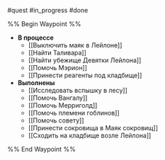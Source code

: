 #quest #in_progress #done

%% Begin Waypoint %%
- **В процессе**
	- [[Выключить маяк в Лейлоне]]
	- [[Найти Таливара]]
	- [[Найти убежище Девятки Лейлона]]
	- [[Помочь Мэрион]]
	- [[Принести реагенты под кладбище]]
- **Выполнены**
	- [[Исследовать вспышку в лесу]]
	- [[Помочь Вангалу]]
	- [[Помочь Мерриголд]]
	- [[Помочь племени гоблинов]]
	- [[Помочь совету]]
	- [[Принести сокровища в Маяк сокровищ]]
	- [[Сходить на кладбище возле Лейлона]]

%% End Waypoint %%
